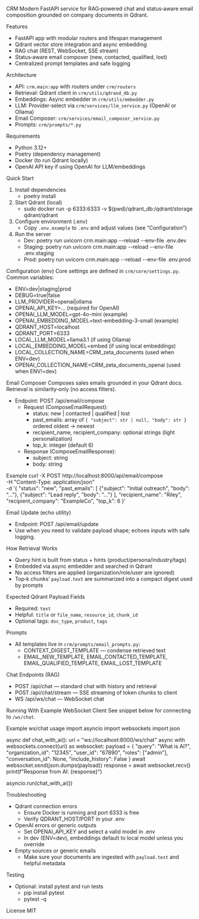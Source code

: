 CRM
Modern FastAPI service for RAG‑powered chat and status‑aware email composition grounded on company documents in Qdrant.

Features
- FastAPI app with modular routers and lifespan management
- Qdrant vector store integration and async embedding
- RAG chat (REST, WebSocket, SSE stream)
- Status‑aware email composer (new, contacted, qualified, lost)
- Centralized prompt templates and safe logging

Architecture
- API: `crm.main:app` with routers under `crm/routers`
- Retrieval: Qdrant client in `crm/utils/qdrand_db.py`
- Embeddings: Async embedder in `crm/utils/embedder.py`
- LLM: Provider‑select via `crm/services/llm_service.py` (OpenAI or Ollama)
- Email Composer: `crm/services/email_composer_service.py`
- Prompts: `crm/prompts/*.py`

Requirements
- Python 3.12+
- Poetry (dependency management)
- Docker (to run Qdrant locally)
- OpenAI API key if using OpenAI for LLM/embeddings

Quick Start
1) Install dependencies
   - poetry install
2) Start Qdrant (local)
   - sudo docker run -p 6333:6333 -v $(pwd)/qdrant_db:/qdrant/storage qdrant/qdrant
3) Configure environment (.env)
   - Copy `.env.example` to `.env` and adjust values (see “Configuration”)
4) Run the server
   - Dev: poetry run uvicorn crm.main:app --reload --env-file .env.dev
   - Staging: poetry run uvicorn crm.main:app --reload --env-file .env.staging
   - Prod: poetry run uvicorn crm.main:app --reload --env-file .env.prod

Configuration (env)
Core settings are defined in `crm/core/settings.py`. Common variables:
- ENV=dev|staging|prod
- DEBUG=true|false
- LLM_PROVIDER=openai|ollama
- OPENAI_API_KEY=... (required for OpenAI)
- OPENAI_LLM_MODEL=gpt-4o-mini (example)
- OPENAI_EMBEDDING_MODEL=text-embedding-3-small (example)
- QDRANT_HOST=localhost
- QDRANT_PORT=6333
- LOCAL_LLM_MODEL=llama3.1 (if using Ollama)
- LOCAL_EMBEDDING_MODEL=embed (if using local embeddings)
- LOCAL_COLLECTION_NAME=CRM_zeta_documents (used when ENV=dev)
- OPENAI_COLLECTION_NAME=CRM_zeta_documents_openai (used when ENV!=dev)

Email Composer
Composes sales emails grounded in your Qdrant docs. Retrieval is similarity‑only (no access filters).

- Endpoint: POST /api/email/compose
  - Request (ComposeEmailRequest):
    - status: new | contacted | qualified | lost
    - past_emails: array of `{ "subject": str | null, "body": str }` ordered oldest → newest
    - recipient_name, recipient_company: optional strings (light personalization)
    - top_k: integer (default 6)
  - Response (ComposeEmailResponse):
    - subject: string
    - body: string

Example
curl -X POST http://localhost:8000/api/email/compose \
  -H "Content-Type: application/json" \
  -d '{
        "status": "new",
        "past_emails": [
          {"subject": "Initial outreach", "body": "…"},
          {"subject": "Lead reply", "body": "…"}
        ],
        "recipient_name": "Riley",
        "recipient_company": "ExampleCo",
        "top_k": 6
      }'

Email Update (echo utility)
- Endpoint: POST /api/email/update
- Use when you need to validate payload shape; echoes inputs with safe logging.

How Retrieval Works
- Query hint is built from status + hints (product/persona/industry/tags)
- Embedded via async embedder and searched in Qdrant
- No access filters are applied (organization/role/user are ignored)
- Top‑k chunks’ `payload.text` are summarized into a compact digest used by prompts

Expected Qdrant Payload Fields
- Required: `text`
- Helpful: `title` or `file_name`, `resource_id`, `chunk_id`
- Optional tags: `doc_type`, `product`, `tags`

Prompts
- All templates live in `crm/prompts/email_prompts.py`:
  - CONTEXT_DIGEST_TEMPLATE — condense retrieved text
  - EMAIL_NEW_TEMPLATE, EMAIL_CONTACTED_TEMPLATE, EMAIL_QUALIFIED_TEMPLATE, EMAIL_LOST_TEMPLATE

Chat Endpoints (RAG)
- POST /api/chat — standard chat with history and retrieval
- POST /api/chat/stream — SSE streaming of token chunks to client
- WS /api/ws/chat — WebSocket chat

Running With Example WebSocket Client
See snippet below for connecting to `/ws/chat`.

Example ws/chat usage
import asyncio
import websockets
import json

async def chat_with_ai():
    uri = "ws://localhost:8000/ws/chat"
    async with websockets.connect(uri) as websocket:
        payload = {
            "query": "What is AI?",
            "organization_id": "12345",
            "user_id": "67890",
            "roles": ["admin"],
            "conversation_id": None,
            "include_history": False
        }
        await websocket.send(json.dumps(payload))
        response = await websocket.recv()
        print(f"Response from AI: {response}")

asyncio.run(chat_with_ai())

Troubleshooting
- Qdrant connection errors
  - Ensure Docker is running and port 6333 is free
  - Verify QDRANT_HOST/PORT in your .env
- OpenAI errors or generic outputs
  - Set OPENAI_API_KEY and select a valid model in .env
  - In dev (ENV=dev), embeddings default to local model unless you override
- Empty sources or generic emails
  - Make sure your documents are ingested with `payload.text` and helpful metadata

Testing
- Optional: install pytest and run tests
  - pip install pytest
  - pytest -q

License
MIT
